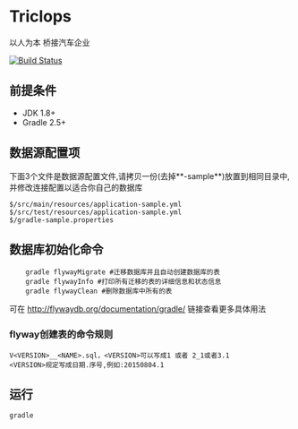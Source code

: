 # Triclops
以人为本 桥接汽车企业

[![Build Status](https://travis-ci.org/HP-Enterprise/Triclops.svg?branch=dev)](https://travis-ci.org/HP-Enterprise/Triclops)

## 前提条件
- JDK 1.8+
- Gradle 2.5+

## 数据源配置项
下面3个文件是数据源配置文件,请拷贝一份(去掉**-sample**)放置到相同目录中,并修改连接配置以适合你自己的数据库
```
$/src/main/resources/application-sample.yml
$/src/test/resources/application-sample.yml
$/gradle-sample.properties
```
## 数据库初始化命令
```SHELL
    gradle flywayMigrate #迁移数据库并且自动创建数据库的表
    gradle flywayInfo #打印所有迁移的表的详细信息和状态信息
    gradle flywayClean #删除数据库中所有的表
```
可在 http://flywaydb.org/documentation/gradle/ 链接查看更多具体用法

### flyway创建表的命令规则
```
V<VERSION>__<NAME>.sql，<VERSION>可以写成1 或者 2_1或者3.1
<VERSION>规定写成日期.序号,例如:20150804.1
```

## 运行
```SHELL
gradle
```

